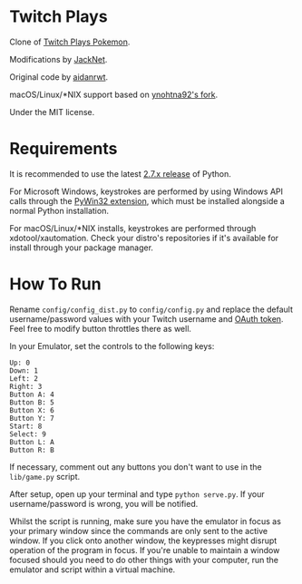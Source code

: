 Twitch Plays
============

Clone of [Twitch Plays Pokemon](http://twitch.tv/twitch_plays_pokemon).

Modifications by [JackNet](https://github.com/Jacknet).

Original code by [aidanrwt](https://github.com/aidanrwt).

macOS/Linux/*NIX support based on [ynohtna92's fork](https://github.com/ynohtna92/twitch-plays).

Under the MIT license.

Requirements
============

It is recommended to use the latest [2.7.x release](http://www.python.org/download/releases/2.7/) of Python.

For Microsoft Windows, keystrokes are performed by using Windows API calls through the [PyWin32 extension](http://sourceforge.net/projects/pywin32/), which must be installed alongside a normal Python installation.

For macOS/Linux/*NIX installs, keystrokes are performed through xdotool/xautomation. Check your distro's repositories if it's available for install through your package manager.

How To Run
============

Rename `config/config_dist.py` to `config/config.py` and replace the default username/password values with your Twitch username and [OAuth token](http://www.twitchapps.com/tmi/). Feel free to modify button throttles there as well.

In your Emulator, set the controls to the following keys:

```
Up: 0
Down: 1
Left: 2
Right: 3
Button A: 4
Button B: 5
Button X: 6
Button Y: 7
Start: 8
Select: 9
Button L: A
Button R: B
```

If necessary, comment out any buttons you don't want to use in the `lib/game.py` script.

After setup, open up your terminal and type `python serve.py`. If your username/password is wrong, you will be notified.

Whilst the script is running, make sure you have the emulator in focus as your primary window since the commands are only sent to the active window. If you click onto another window, the keypresses might disrupt operation of the program in focus. If you're unable to maintain a window focused should you need to do other things with your computer, run the emulator and script within a virtual machine.
